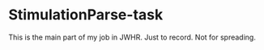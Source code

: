 # StimulationParse-task
This is the main part of my job in JWHR. Just to record. Not for spreading.
